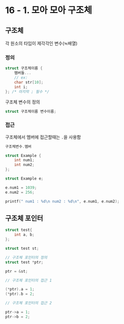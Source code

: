 # 16 - 1. 모아 모아 구조체

## 구조체

각 원소의 타입이 제각각인 변수(≒배열)

### 정의

```c
struct 구조체이름 {
    멤버들...
    // ex:
    char str[10];
    int i;
}; /* 마지막 ; 필수 */
```

구조체 변수의 정의

```c
struct 구조체이름 변수이름;
```

### 접근

구조체에서 멤버에 접근할때는 `.`을 사용함

```c
구조체변수.멤버
```

```c
struct Example {
    int num1;
    int num2;
};

struct Example e;

e.num1 = 1039;
e.num2 = 256;

printf(" num1 : %d\n num2 : %d\n", e.num1, e.num2);
```

## 구조체 포인터

```c
struct test{
    int a, b;
};

struct test st;

// 구조체 포인터의 정의
struct test *ptr;

ptr = &st;

// 구조체 포인터의 접근 1

(*ptr).a = 1;
(*ptr).b = 2;

// 구조체 포인터의 접근 2

ptr->a = 1;
ptr->b = 2;

```